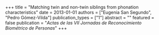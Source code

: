 +++
title = "Matching twin and non-twin siblings from phonation characteristics"
date = 2013-01-01
authors = ["Eugenia San Segundo", "Pedro Gómez-Vilda"]
publication_types = ["1"]
abstract = ""
featured = false
publication = "*Actas de las VII Jornadas de Reconocimiento Biométrico de Personas*"
+++


